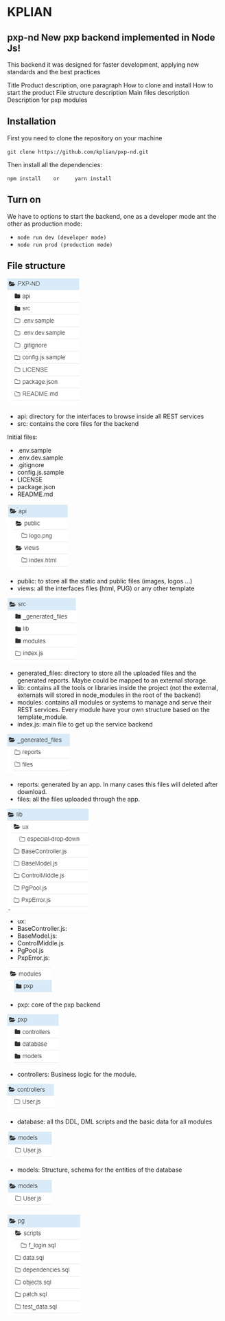 # KPLIAN
## pxp-nd New pxp backend implemented in Node Js!

This backend it was designed for faster development, applying new standards and the best practices 

Title
Product description, one paragraph
How to clone and install
How to start the product
File structure description
Main files description
Description for pxp modules

## Installation
First you need to clone the repository on your machine

`git clone https://github.com/kplian/pxp-nd.git`

Then install all the dependencies:

`npm install    or     yarn install`

## Turn on
We have to options to start the backend, one as a developer mode ant the other as production mode:

- `node run dev (developer mode)`
- `node run prod (production mode)`

## File structure

![Main](https://github.com/kplian/pxp-nd/blob/master/api/public/readme.md/backend1.PNG)

- api: directory for the interfaces to browse inside all REST services
- src: contains the core files for the backend

Initial files:

- .env.sample
- .env.dev.sample
- .gitignore
- config.js.sample
- LICENSE
- package.json
- README.md

![Main](https://github.com/kplian/pxp-nd/blob/master/api/public/readme.md/backend2.PNG)

- public: to store all the static and public files (images, logos ...)
- views: all the interfaces files (html, PUG) or any other template

![Main](https://github.com/kplian/pxp-nd/blob/master/api/public/readme.md/backend3.PNG)

- generated_files: directory to store all the uploaded files and the generated reports. Maybe could be mapped to an external storage.
- lib: contains all the tools or libraries inside the project (not the external, externals will stored in node_modules in the root of the backend)
- modules: contains all modules or systems to manage and serve their REST services. Every module have your own structure based on the template_module.
- index.js: main file to get up the service backend

![Main](https://github.com/kplian/pxp-nd/blob/master/api/public/readme.md/backend4.PNG)

- reports: generated by an app. In many cases this files will deleted after download.
- files: all the files uploaded through the app.

![Main](https://github.com/kplian/pxp-nd/blob/master/api/public/readme.md/backend5.PNG)

- ux:
- BaseController.js:
- BaseModel.js:
- ControlMiddle.js
- PgPool.js
- PxpError.js:

![Main](https://github.com/kplian/pxp-nd/blob/master/api/public/readme.md/backend6.PNG)

- pxp: core of the pxp backend

![Main](https://github.com/kplian/pxp-nd/blob/master/api/public/readme.md/backend7.PNG)

- controllers: Business logic for the module.

![Main](https://github.com/kplian/pxp-nd/blob/master/api/public/readme.md/backend8.PNG)

- database: all ths DDL, DML scripts and the basic data for all modules

![Main](https://github.com/kplian/pxp-nd/blob/master/api/public/readme.md/backend9.PNG)

- models: Structure, schema for the entities of the database

![Main](https://github.com/kplian/pxp-nd/blob/master/api/public/readme.md/backend10.PNG)

![Main](https://github.com/kplian/pxp-nd/blob/master/api/public/readme.md/backend11.PNG)



